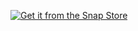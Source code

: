 [![Get it from the Snap Store](https://snapcraft.io/en/dark/install.svg)](https://snapcraft.io/amfora-tsugu)
